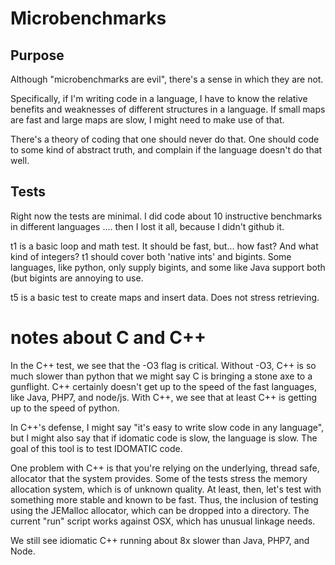 # Microbenchmarks

## Purpose

Although "microbenchmarks are evil", there's a sense in which they are not.

Specifically, if I'm writing code in a language, I have to know the relative benefits and weaknesses of different structures in a language. If small maps are fast and large maps are slow, I might need to make use of that.

There's a theory of coding that one should never do that. One should code to some kind of abstract truth, and complain if the language doesn't do that well.

## Tests

Right now the tests are minimal. I did code about 10 instructive benchmarks
in different languages .... then I lost it all, because I didn't github it.

t1 is a basic loop and math test. It should be fast, but... how fast? And what
kind of integers? t1 should cover both 'native ints' and bigints. Some languages, like python, only supply bigints, and some like Java support both (but bigints are annoying to use.

t5 is a basic test to create maps and insert data. Does not stress retrieving.

# notes about C and C++

In the C++ test, we see that the -O3 flag is critical. Without -O3, C++ is so much slower than python
that we might say C is bringing a stone axe to a gunflight. C++ certainly doesn't get up to the speed
of the fast languages, like Java, PHP7, and node/js. With C++, we see that at least C++ is getting up
to the speed of python.

In C++'s defense, I might say "it's easy to write slow code in any language", but I might also say 
that if idomatic code is slow, the language is slow. The goal of this tool is to test IDOMATIC code.

One problem with C++ is that you're relying on the underlying, thread safe, allocator that the system provides.
Some of the tests stress the memory allocation system, which is of unknown quality. At least, then,
let's test with something more stable and known to be fast. Thus, the inclusion of testing using the JEMalloc
allocator, which can be dropped into a directory. The current "run" script works against OSX, which has
unusual linkage needs.

We still see idiomatic C++ running about 8x slower than Java, PHP7, and Node.
